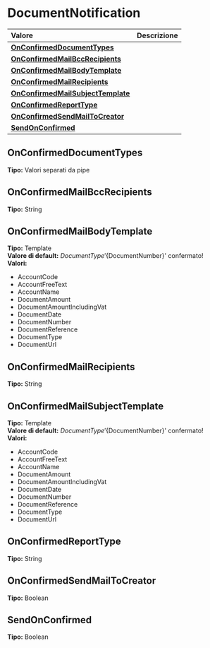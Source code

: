 # DocumentNotification

| Valore | Descrizione |
| :--- | :--- |
| [**OnConfirmedDocumentTypes**](documentnotification.md#onconfirmeddocumenttypes) |  |
| [**OnConfirmedMailBccRecipients**](documentnotification.md#onconfirmedmailbccrecipients) |  |
| [**OnConfirmedMailBodyTemplate**](documentnotification.md#onconfirmedmailbodytemplate) |  |
| [**OnConfirmedMailRecipients**](documentnotification.md#onconfirmedmailrecipients) |  |
| [**OnConfirmedMailSubjectTemplate**](documentnotification.md#onconfirmedmailsubjecttemplate) |  |
| [**OnConfirmedReportType**](documentnotification.md#onconfirmedreporttype) |  |
| [**OnConfirmedSendMailToCreator**](documentnotification.md#onconfirmedsendmailtocreator) |  |
| [**SendOnConfirmed**](documentnotification.md#sendonconfirmed) |  |

## OnConfirmedDocumentTypes

**Tipo:** Valori separati da pipe

## OnConfirmedMailBccRecipients

**Tipo:** String

## OnConfirmedMailBodyTemplate

**Tipo:** Template  
**Valore di default:** ${DocumentType} '${DocumentNumber}' confermato!  
**Valori:**

* AccountCode
* AccountFreeText
* AccountName
* DocumentAmount
* DocumentAmountIncludingVat
* DocumentDate
* DocumentNumber
* DocumentReference
* DocumentType
* DocumentUrl

## OnConfirmedMailRecipients

**Tipo:** String

## OnConfirmedMailSubjectTemplate

**Tipo:** Template  
**Valore di default:** ${DocumentType} '${DocumentNumber}' confermato!  
**Valori:**

* AccountCode
* AccountFreeText
* AccountName
* DocumentAmount
* DocumentAmountIncludingVat
* DocumentDate
* DocumentNumber
* DocumentReference
* DocumentType
* DocumentUrl

## OnConfirmedReportType

**Tipo:** String

## OnConfirmedSendMailToCreator

**Tipo:** Boolean

## SendOnConfirmed

**Tipo:** Boolean

